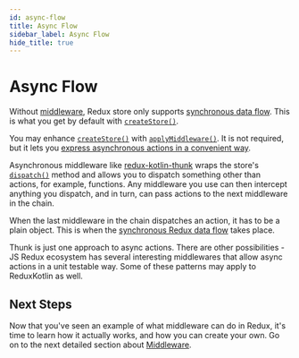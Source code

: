 ```yaml
---
id: async-flow
title: Async Flow
sidebar_label: Async Flow
hide_title: true
---
```


# Async Flow

Without [middleware](Middleware.md), Redux store only supports 
[synchronous data flow](../basics/DataFlow.md). This is what you get by default with 
[`createStore()`](../api/createStore.md).

You may enhance [`createStore()`](../api/createStore.md) with 
[`applyMiddleware()`](../api/applyMiddleware.md). It is not required, but it lets you 
[express asynchronous actions in a convenient way](AsyncActions.md).

Asynchronous middleware like [redux-kotlin-thunk](https://github.com/reduxkotlin/redux-kotlin-thunk)
wraps the store's [`dispatch()`](../api/Store.md#dispatchaction) method and allows you to dispatch 
something other than actions, for example, functions. Any middleware you use can then intercept 
anything you dispatch, and in turn, can pass actions to the next middleware in the chain.

When the last middleware in the chain dispatches an action, it has to be a plain object. This is 
when the [synchronous Redux data flow](../basics/DataFlow.md) takes place.

Thunk is just one approach to async actions.  There are other possibilities - JS Redux ecosystem has
several interesting middlewares that allow async actions in a unit testable way. Some of these 
patterns may apply to ReduxKotlin as well.

## Next Steps

Now that you've seen an example of what middleware can do in Redux, it's time to learn how it
actually works, and how you can create your own. Go on to the next detailed section about
[Middleware](Middleware.md).
